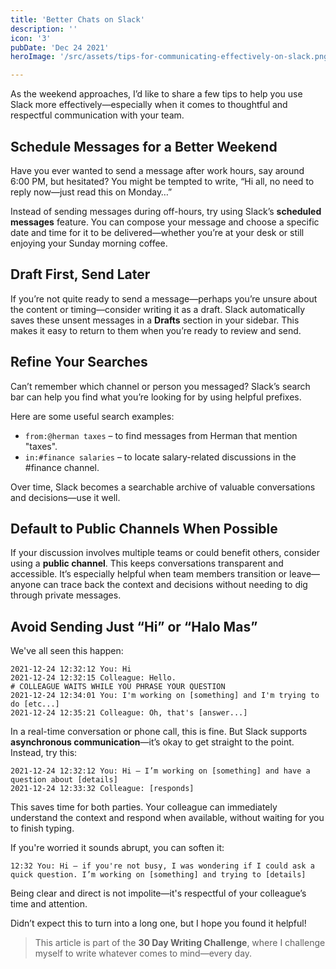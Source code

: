 ```yaml
---
title: 'Better Chats on Slack'
description: ''
icon: '3'
pubDate: 'Dec 24 2021'
heroImage: '/src/assets/tips-for-communicating-effectively-on-slack.png'

---
```


As the weekend approaches, I’d like to share a few tips to help you use Slack more effectively—especially when it comes to thoughtful and respectful communication with your team.

## Schedule Messages for a Better Weekend

Have you ever wanted to send a message after work hours, say around 6:00 PM, but hesitated? You might be tempted to write, “Hi all, no need to reply now—just read this on Monday…”

Instead of sending messages during off-hours, try using Slack’s **scheduled messages** feature. You can compose your message and choose a specific date and time for it to be delivered—whether you’re at your desk or still enjoying your Sunday morning coffee.

## Draft First, Send Later

If you’re not quite ready to send a message—perhaps you’re unsure about the content or timing—consider writing it as a draft. Slack automatically saves these unsent messages in a **Drafts** section in your sidebar. This makes it easy to return to them when you’re ready to review and send.

## Refine Your Searches

Can’t remember which channel or person you messaged? Slack’s search bar can help you find what you’re looking for by using helpful prefixes.

Here are some useful search examples:

- `from:@herman taxes` – to find messages from Herman that mention "taxes".
- `in:#finance salaries` – to locate salary-related discussions in the #finance channel.

Over time, Slack becomes a searchable archive of valuable conversations and decisions—use it well.

## Default to Public Channels When Possible

If your discussion involves multiple teams or could benefit others, consider using a **public channel**. This keeps conversations transparent and accessible. It’s especially helpful when team members transition or leave—anyone can trace back the context and decisions without needing to dig through private messages.

## Avoid Sending Just “Hi” or “Halo Mas”

We've all seen this happen:

```
2021-12-24 12:32:12 You: Hi
2021-12-24 12:32:15 Colleague: Hello.
# COLLEAGUE WAITS WHILE YOU PHRASE YOUR QUESTION
2021-12-24 12:34:01 You: I'm working on [something] and I'm trying to do [etc...]
2021-12-24 12:35:21 Colleague: Oh, that's [answer...]
```

In a real-time conversation or phone call, this is fine. But Slack supports **asynchronous communication**—it’s okay to get straight to the point. Instead, try this:

```
2021-12-24 12:32:12 You: Hi — I’m working on [something] and have a question about [details]
2021-12-24 12:33:32 Colleague: [responds]
```

This saves time for both parties. Your colleague can immediately understand the context and respond when available, without waiting for you to finish typing.

If you're worried it sounds abrupt, you can soften it:

```
12:32 You: Hi — if you're not busy, I was wondering if I could ask a quick question. I’m working on [something] and trying to [details]
```

Being clear and direct is not impolite—it's respectful of your colleague’s time and attention.

Didn’t expect this to turn into a long one, but I hope you found it helpful!

> This article is part of the **30 Day Writing Challenge**, where I challenge myself to write whatever comes to mind—every day.
